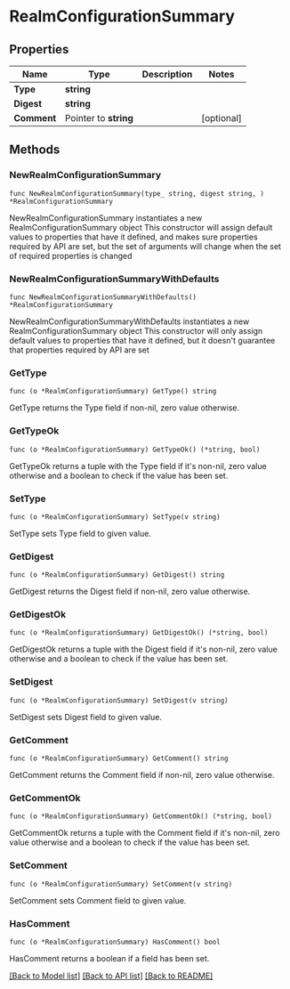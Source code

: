 # RealmConfigurationSummary

## Properties

Name | Type | Description | Notes
------------ | ------------- | ------------- | -------------
**Type** | **string** |  | 
**Digest** | **string** |  | 
**Comment** | Pointer to **string** |  | [optional] 

## Methods

### NewRealmConfigurationSummary

`func NewRealmConfigurationSummary(type_ string, digest string, ) *RealmConfigurationSummary`

NewRealmConfigurationSummary instantiates a new RealmConfigurationSummary object
This constructor will assign default values to properties that have it defined,
and makes sure properties required by API are set, but the set of arguments
will change when the set of required properties is changed

### NewRealmConfigurationSummaryWithDefaults

`func NewRealmConfigurationSummaryWithDefaults() *RealmConfigurationSummary`

NewRealmConfigurationSummaryWithDefaults instantiates a new RealmConfigurationSummary object
This constructor will only assign default values to properties that have it defined,
but it doesn't guarantee that properties required by API are set

### GetType

`func (o *RealmConfigurationSummary) GetType() string`

GetType returns the Type field if non-nil, zero value otherwise.

### GetTypeOk

`func (o *RealmConfigurationSummary) GetTypeOk() (*string, bool)`

GetTypeOk returns a tuple with the Type field if it's non-nil, zero value otherwise
and a boolean to check if the value has been set.

### SetType

`func (o *RealmConfigurationSummary) SetType(v string)`

SetType sets Type field to given value.


### GetDigest

`func (o *RealmConfigurationSummary) GetDigest() string`

GetDigest returns the Digest field if non-nil, zero value otherwise.

### GetDigestOk

`func (o *RealmConfigurationSummary) GetDigestOk() (*string, bool)`

GetDigestOk returns a tuple with the Digest field if it's non-nil, zero value otherwise
and a boolean to check if the value has been set.

### SetDigest

`func (o *RealmConfigurationSummary) SetDigest(v string)`

SetDigest sets Digest field to given value.


### GetComment

`func (o *RealmConfigurationSummary) GetComment() string`

GetComment returns the Comment field if non-nil, zero value otherwise.

### GetCommentOk

`func (o *RealmConfigurationSummary) GetCommentOk() (*string, bool)`

GetCommentOk returns a tuple with the Comment field if it's non-nil, zero value otherwise
and a boolean to check if the value has been set.

### SetComment

`func (o *RealmConfigurationSummary) SetComment(v string)`

SetComment sets Comment field to given value.

### HasComment

`func (o *RealmConfigurationSummary) HasComment() bool`

HasComment returns a boolean if a field has been set.


[[Back to Model list]](../README.md#documentation-for-models) [[Back to API list]](../README.md#documentation-for-api-endpoints) [[Back to README]](../README.md)


